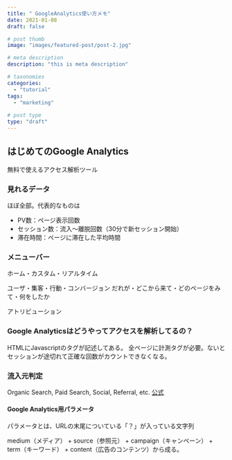 ```yaml
---
title: " GoogleAnalytics使い方メモ"
date: 2021-01-08
draft: false

# post thumb
image: "images/featured-post/post-2.jpg"

# meta description
description: "this is meta description"

# taxonomies
categories: 
  - "tutorial"
tags:
  - "marketing"
  
# post type
type: "draft"
---
```


## はじめてのGoogle Analytics
無料で使えるアクセス解析ツール
### 見れるデータ
ほぼ全部。代表的なものは
* PV数：ページ表示回数
* セッション数：流入〜離脱回数（30分で新セッション開始）
* 滞在時間：ページに滞在した平均時間

### メニューバー
ホーム・カスタム・リアルタイム

ユーザ・集客・行動・コンバージョン
だれが・どこから来て・どのページをみて・何をしたか

アトリビューション

### Google Analyticsはどうやってアクセスを解析してるの？

HTMLにJavascriptのタグが記述してある。
全ページに計測タグが必要。ないとセッションが途切れて正確な回数がカウントできなくなる。

### 流入元判定
Organic Search, Paid Search, Social, Referral, etc.
[公式](https://support.google.com/analytics/answer/3297892?hl=ja)
#### Google Analytics用パラメータ
パラメータとは、URLの末尾についている「？」が入っている文字列

medium（メディア） + source（参照元） + campaign（キャンペーン） + term（キーワード） + content（広告のコンテンツ）から成る。




